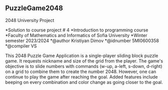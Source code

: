 <h2>PuzzleGame2048</h2>

2048 University Project

*Solution to course project # 4
*Introduction to programming course
*Faculty of Mathematics and Informatics of Sofia University
*Winter semester 2023/2024
*@author Kristiyan Dimov
*@idnumber 5MI0600358
*@compiler VS

This 2048 Puzzle Game Application is a single-player sliding block puzzle game. It requests nickname and size of the grid from the player. The game's objective is to slide numbers with commands (w-up, a-left, s-down, d-right) on a grid to combine them to create the number 2048. However, one can continue to play the game after reaching the goal. Added features include beeping on every combination and color change as going closer to the goal.
